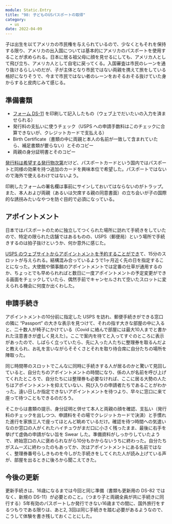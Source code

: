 ```yaml
---
module: Static.Entry
title: "98: 子どものUSパスポートの取得"
category:
  - us
date: 2022-04-09
---
```

子は出生を以てアメリカの市民権を与えられているので、少なくともそれを保持する限り、アメリカの出入国については基本的にアメリカのパスポートを使用することが求められる。日本に居る祖父母に顔を見せるにしても、アメリカ人として飛び立ち、アメリカ人として自宅に戻ってくる。入国審査は市民のレーンを通り抜けるらしいのだが、子が主体となり市民ではない両親を携えて旅をしている格好になりそうで、今まで市民ではない者のレーンをおそるおそる抜けていた身からすると皮肉じみて感じる。

## 準備書類

- [フォーム DS-11](https://travel.state.gov/content/travel/en/passports/how-apply/forms.html) を印刷して記入したもの（ウェブ上でだいたいの入力を済ませられる）
- 発行料の支払いに使うチェック（USPS への申請手数料はこのチェックに合算できないが、クレジットカードで支払える）
- Birth Certificate（書類の中に両親と本人の名前が一致して含まれていたら、補足書類が要らない）とそのコピー
- 両親の身分証明書とそのコピー

[発行料は希望する発行物次第](https://travel.state.gov/content/travel/en/passports/how-apply/fees.html)だけど、パスポートカードという国内ではパスポートと同様の効果を持つ追加のカードを興味本位で希望した。パスポートではないので海外で使えるわけではないよう。

印刷したフォームの署名欄は事前にサインしておいてはならないのがトラップ。また、本人および両親（あるいは欠席する親の同意書面）の立ち会いが子の国際的な誘拐みたいなやつを防ぐ目的で必須になっている。

## アポイントメント

日本ではパスポートのために独立してつくられた場所に訪れて手続きをしていたので、特定の限られた店舗ではあるものの、USPS（郵便局）という場所で手続きするのは拍子抜けというか、何か意外に感じた。

[USPS のウェブサイトからアポイントメントを予約することができ](https://www.usps.com/international/passports.htm)て、15分のスロットが与えられる。結構混み合っているようで1ヶ月近く先の日を指定することになった。大使館や領事館のアポイントメントでは定番の仕草が通用するのか、ちょっとでも早められればと数日に一度アポイントメントの予定変更ができる画面をチェックしていたら、偶然手前でキャンセルされて空いたスロットに変えられる機会に何度か出くわした。

## 申請手続き

アポイントメントの10分前に指定した USPS を訪れ、郵便手続きができる窓口の隣に “Passport” の大きな表示を見つけて、それの指す大きな部屋の中に入ると、二十数人が椅子にかけている（Covid に絡んで部屋には最大10人までと書かれた注意書きが虚しく見えた）。ここで案内を待てと入ってすぐのところに表示があったので、しばらく立っていたら、先に入った人たちに整理券を取るんだよと教えられ、お礼を言いながらそそくさとそれを取り待合席に自分たちの場所を陣取った。

同じ時間帯のスロットでこんなに同時に手続きする人が居るのかと驚いて見回していると、自分たちのアポイントメントの時間になり、係の人が名前を呼び上げてくれたところで、自分たちには整理券も必要なければ、ここに居る大勢の人たちはアポイントメントを抑えていない、飛び入りの申請者たちであることがわかった。遠い日しか指定できないアポイントメントを待つより、早々に窓口に来て座って待つこともできるのだろう。

そこからは書類の提示、身分証明と併せて本人と両親の顔を確認、支払い（発行料のチェックを出しつつ、申請料をその場でクレジットカードで決済）と手慣れた進行を家族三人で座ってほとんど眺めているだけ。確認を待つ時間への気遣いなのか窓口の人がくれたハイチュウがまだ口に小さく残ったまま、最後に右手を挙げて虚偽の申請がない旨を Swear した。準備資料がしっかりしていたようで、終始窓口の人に褒められながら10分もかからないうちに終わった。自分たちがスムーズに終わったのもあってか、次はアポイントメントにある名前ではなく、整理券番号らしきものを今しがた手続きをしてくれた人が読み上げている声が、部屋を出るときに後ろから聞こえてきた。

## 今後の更新

更新手続きは、16歳になるまでは今回と同じ準備（書類も更新用の DS-82 ではなく、新規の DS-11）が必要とのこと。（つまり子と両親全員が共に手続きに同行する）5年有効のパスポートしか発行できない16歳までの間に、国外旅行をするつもりである限りは、あと2, 3回は同じ手続きを踏む必要があるようなので、こうして体験を書き残しておくことにした。

